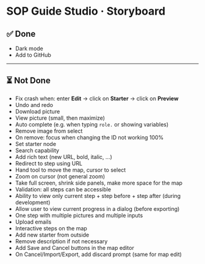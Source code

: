 # SOP Guide Studio · Storyboard



## ✅ Done

- Dark mode  
- Add to GitHub  

---

## ⏳ Not Done

- Fix crash when: enter **Edit** → click on **Starter** → click on **Preview**  
- Undo and redo  
- Download picture  
- View picture (small, then maximize)  
- Auto complete (e.g. when typing `role.` or showing variables)  
- Remove image from select  
- On remove: focus when changing the ID not working 100%  
- Set starter node  
- Search capability  
- Add rich text (new URL, bold, italic, …)  
- Redirect to step using URL  
- Hand tool to move the map, cursor to select  
- Zoom on cursor (not general zoom)  
- Take full screen, shrink side panels, make more space for the map  
- Validation: all steps can be accessible  
- Ability to view only current step + step before + step after (during development)  
- Allow user to view current progress in a dialog (before exporting)  
- One step with multiple pictures and multiple inputs  
- Upload emails  
- Interactive steps on the map  
- Add new starter from outside  
- Remove description if not necessary  
- Add Save and Cancel buttons in the map editor  
- On Cancel/Import/Export, add discard prompt (same for map edit)  
